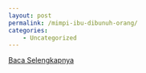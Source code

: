 ```yaml
---
layout: post
permalink: /mimpi-ibu-dibunuh-orang/
categories:
    - Uncategorized
---
```


[Baca Selengkapnya](/06)